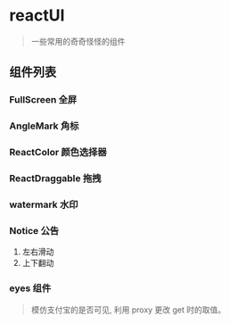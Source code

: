 # reactUI

> 一些常用的奇奇怪怪的组件

## 组件列表

### FullScreen 全屏

### AngleMark 角标

### ReactColor 颜色选择器

### ReactDraggable 拖拽

### watermark 水印

### Notice 公告

1. 左右滑动
2. 上下翻动

### eyes 组件

> 模仿支付宝的是否可见, 利用 proxy 更改 get 时的取值。
